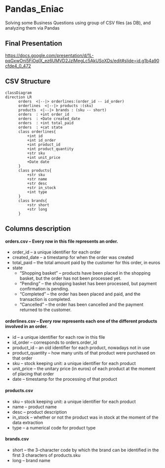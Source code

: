 # Pandas_Eniac
Solving some Business Questions using group of CSV files (as DB), and analyzing them via Pandas

## Final Presentation
https://docs.google.com/presentation/d/1L-pqGxwOni5FiOqIX_ez6UMVD2JzlMegLc5AkUSoXDs/edit#slide=id.g1b4a90cfde4_0_472



## CSV Structure

```mermaid
classDiagram
direction LR
      orders  <|--|> orderlines:(order_id -- id_order)
      orderlines  <|--|> products :(sku)
      products  <|--|> brands : (sku -- short)
      orders  : +int order_id 
      orders  : +Date created_date  
      orders  : +int total_paid  
      orders  : +cat state  
      class orderlines{
          +int id   
          +int id_order
          +int product_id  
          +int product_quantity  
          +str sku  
          +int unit_price
          +Date date
      }
      class products{
          +str sku 
          +str name  
          +str desc  
          +str in_stock
          +int type  
      }
      class brands{
          +str short
          +str long
      }
```
## Columns description
#### orders.csv – Every row in this file represents an order.
- order_id – a unique identifier for each order
- created_date – a timestamp for when the order was created
- total_paid – the total amount paid by the customer for this order, in euros
- state 
  - “Shopping basket” – products have been placed in the shopping basket, but the order has not been processed yet.
  - “Pending” – the shopping basket has been processed, but payment confirmation is pending.
  - “Completed” – the order has been placed and paid, and the transaction is completed.
  - “Cancelled” – the order has been cancelled and the payment returned to the customer.
#### orderlines.csv – Every row represents each one of the different products involved in an order.
- id – a unique identifier for each row in this file
- id_order – corresponds to orders.order_id
- product_id – an old identifier for each product, nowadays not in use
- product_quantity – how many units of that product were purchased on that order
- sku – stock keeping unit: a unique identifier for each product
- unit_price – the unitary price (in euros) of each product at the moment of placing that order
- date – timestamp for the processing of that product
#### products.csv
- sku – stock keeping unit: a unique identifier for each product
- name – product name
- desc – product description
- in_stock – whether or not the product was in stock at the moment of the data extraction
- type – a numerical code for product type
#### brands.csv
- short – the 3-character code by which the brand can be identified in the first 3 characters of products.sku
- long – brand name
